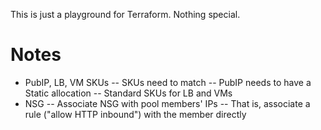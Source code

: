 This is just a playground for Terraform. Nothing special.

# Notes
- PubIP, LB, VM SKUs
-- SKUs need to match
-- PubIP needs to have a Static allocation
-- Standard SKUs for LB and VMs
- NSG
-- Associate NSG with pool members' IPs
-- That is, associate a rule ("allow HTTP inbound") with the member directly
